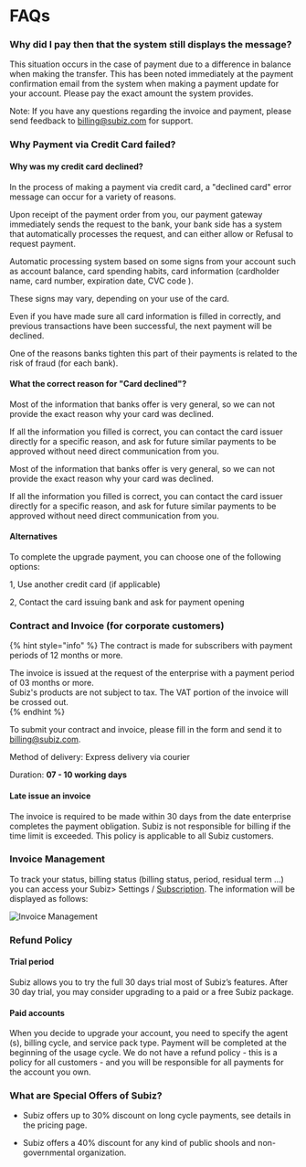 # FAQs

### Why did I pay then that the system still displays the message?

This situation occurs in the case of payment due to a difference in balance when making the transfer. This has been noted immediately at the payment confirmation email from the system when making a payment update for your account. Please pay the exact amount the system provides.

Note: If you have any questions regarding the invoice and payment, please send feedback to [billing@subiz.com](mailto:billing@subiz.com) for support.

### Why Payment via Credit Card failed?

#### Why was my credit card declined?

In the process of making a payment via credit card, a "declined card" error message can occur for a variety of reasons.  


Upon receipt of the payment order from you, our payment gateway immediately sends the request to the bank, your bank side has a system that automatically processes the request, and can either allow or Refusal to request payment.

Automatic processing system based on some signs from your account such as account balance, card spending habits, card information \(cardholder name, card number, expiration date, CVC code \).  


These signs may vary, depending on your use of the card.

Even if you have made sure all card information is filled in correctly, and previous transactions have been successful, the next payment will be declined.  
  
One of the reasons banks tighten this part of their payments is related to the risk of fraud \(for each bank\).

#### What the correct reason for "Card declined"?

Most of the information that banks offer is very general, so we can not provide the exact reason why your card was declined.  


If all the information you filled is correct, you can contact the card issuer directly for a specific reason, and ask for future similar payments to be approved without need direct communication from you.

Most of the information that banks offer is very general, so we can not provide the exact reason why your card was declined.  


If all the information you filled is correct, you can contact the card issuer directly for a specific reason, and ask for future similar payments to be approved without need direct communication from you.  


#### Alternatives

To complete the upgrade payment, you can choose one of the following options:  


1, Use another credit card \(if applicable\)  


2, Contact the card issuing bank and ask for payment opening

### Contract and Invoice \(for corporate customers\)

{% hint style="info" %}
The contract is made for subscribers with payment periods of 12 months or more.

The invoice is issued at the request of the enterprise with a payment period of 03 months or more.  
Subiz's products are not subject to tax. The VAT portion of the invoice will be crossed out.  
{% endhint %}



To submit your contract and invoice, please fill in the form and send it to [billing@subiz.com](mailto:billing@subiz.com).  


Method of delivery: Express delivery via courier  


Duration: **07 - 10 working days**  
  


#### Late issue an invoice

The invoice is required to be made within 30 days from the date enterprise completes the payment obligation. Subiz is not responsible for billing if the time limit is exceeded. This policy is applicable to all Subiz customers.  


### Invoice Management

To track your status, billing status \(billing status, period, residual term ...\) you can access your Subiz&gt; Settings / [Subscription](https://app.subiz.com/payment-home). The information will be displayed as follows:  


![Invoice Management](https://lh6.googleusercontent.com/Wyk4gvZtrfwvbCatYMNXk_Q6iHtgIvvrnAk4K5m89OMi-zYAAgQglgLLT6LW3NENwFzA40LaB-O94fM65NELF5KiOAKXPv_uzxT6dXi9o2GXqTZMk2APEsRtM2Iev61OQSKFIGOn)

### Refund Policy

#### Trial period

Subiz allows you to try the full 30 days trial most of Subiz’s features. After 30 day trial, you may consider upgrading to a paid or a free Subiz package.  


#### Paid accounts

When you decide to upgrade your account, you need to specify the agent \(s\), billing cycle, and service pack type. Payment will be completed at the beginning of the usage cycle. We do not have a refund policy - this is a policy for all customers - and you will be responsible for all payments for the account you own.

### What are Special Offers of Subiz?

- Subiz offers up to 30% discount on long cycle payments, see details in the pricing page.

- Subiz offers a 40% discount for any kind of public shools and non-governmental organization.  
  
  
  
  


